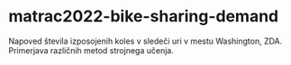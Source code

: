 # matrac2022-bike-sharing-demand
Napoved števila izposojenih koles v sledeči uri v mestu Washington, ZDA. Primerjava različnih metod strojnega učenja.
